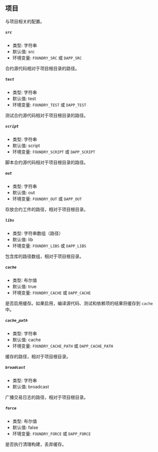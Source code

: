 ## 项目

与项目相关的配置。

##### `src`

- 类型: 字符串
- 默认值: src
- 环境变量: `FOUNDRY_SRC` 或 `DAPP_SRC`

合约源代码相对于项目根目录的路径。

##### `test`

- 类型: 字符串
- 默认值: test
- 环境变量: `FOUNDRY_TEST` 或 `DAPP_TEST`

测试合约源代码相对于项目根目录的路径。

##### `script`

- 类型: 字符串
- 默认值: script
- 环境变量: `FOUNDRY_SCRIPT` 或 `DAPP_SCRIPT`

脚本合约源代码相对于项目根目录的路径。

##### `out`

- 类型: 字符串
- 默认值: out
- 环境变量: `FOUNDRY_OUT` 或 `DAPP_OUT`

存放合约工件的路径，相对于项目根目录。

##### `libs`

- 类型: 字符串数组（路径）
- 默认值: lib
- 环境变量: `FOUNDRY_LIBS` 或 `DAPP_LIBS`

包含库的路径数组，相对于项目根目录。

##### `cache`

- 类型: 布尔值
- 默认值: true
- 环境变量: `FOUNDRY_CACHE` 或 `DAPP_CACHE`

是否启用缓存。如果启用，编译源代码、测试和依赖项的结果将缓存到 `cache` 中。

##### `cache_path`

- 类型: 字符串
- 默认值: cache
- 环境变量: `FOUNDRY_CACHE_PATH` 或 `DAPP_CACHE_PATH`

缓存的路径，相对于项目根目录。

##### `broadcast`

- 类型: 字符串
- 默认值: broadcast

广播交易日志的路径，相对于项目根目录。

##### `force`

- 类型: 布尔值
- 默认值: false
- 环境变量: `FOUNDRY_FORCE` 或 `DAPP_FORCE`

是否执行清理构建，丢弃缓存。